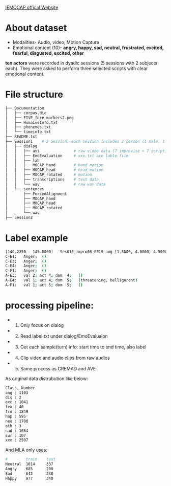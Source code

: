 [IEMOCAP offical Website](https://sail.usc.edu/iemocap/iemocap_info.htm)

# About dataset
+ Modalities- Audio, video, Motion Capture
+ Emotional content (10)- 
**angry, happy, sad, neutral, frustrated, excited, fearful, disgusted, excited, other**

**ten actors** were recorded in dyadic sessions (5 sessions with 2 subjects each). They were asked to
 perform three selected scripts with clear emotional content.


# File structure
```sh
├── Documentation
│   ├── corpus.dic
│   ├── FIVE_face_markers2.png
│   ├── HumaineInfo.txt
│   ├── phonemes.txt
│   └── timeinfo.txt
├── README.txt
├── Session1    # 5 Session, each session includes 2 person (1 male, 1 female)
│   ├── dialog
│   │   ├── avi               # raw video data (7 improvise + 7 script) * 2 = 28 videos
│   │   ├── EmoEvaluation     # xxx.txt are lable file
│   │   ├── lab               
│   │   ├── MOCAP_hand        # hand motion
│   │   ├── MOCAP_head        # head motion
│   │   ├── MOCAP_rotated     # motion
│   │   ├── transcriptions    # text data
│   │   └── wav               # raw wav data
│   └── sentences
│       ├── ForcedAlignment
│       ├── MOCAP_hand
│       ├── MOCAP_head
│       ├── MOCAP_rotated
│       └── wav
├── Session2
```

# Label example
```sh
[140.2250 - 145.6000]	Ses01F_impro05_F019	ang	[1.5000, 4.0000, 4.5000]
C-E1:	Anger;	()
C-E3:	Anger;	()
C-E4:	Anger;	()
C-F1:	Anger;	()
A-E3:	val 2; act 4; dom  4;	()
A-E4:	val 1; act 4; dom  5;	(threatening, belligerent)
A-F1:	val 1; act 5; dom  5;	()
```

# processing pipeline:
+ 1. Only focus on dialog
+ 2. Read label txt under dialog/EmoEvaluaion
+ 3. Get each sample(turn) info: start time to end time, also label
+ 4. Clip video and audio clips from raw audios
+ 5. Same process as CREMAD and AVE


As original data distrubution like below:
```sh
Class, Number
ang : 1103
dis : 2
exc : 1041
fea : 40
fru : 1849
hap : 595
neu : 1708
oth : 3
sad : 1084
sur : 107
xxx : 2507
```

And MLA only uses: 
```sh
#        train    test
Neutral  1014     337
Angry    685      200
Sad      642      230
Happy    977      340
```